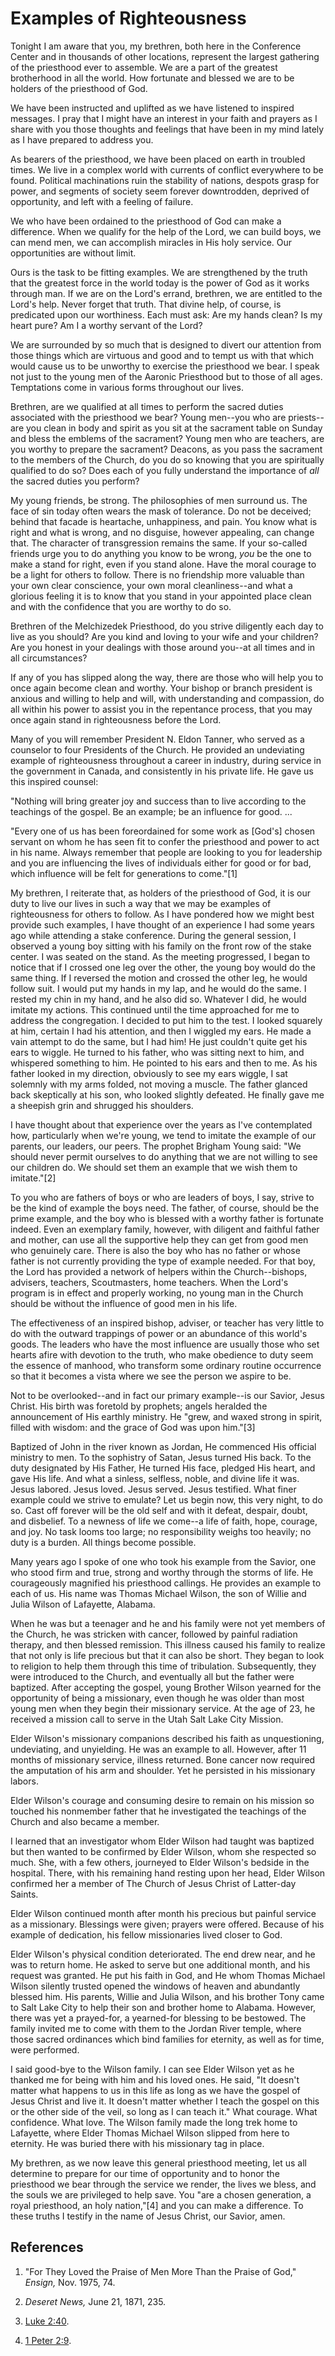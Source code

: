 # Examples of Righteousness

Tonight I am aware that you, my brethren, both here in the Conference Center
and in thousands of other locations, represent the largest gathering of the
priesthood ever to assemble. We are a part of the greatest brotherhood in all
the world. How fortunate and blessed we are to be holders of the priesthood of
God.

We have been instructed and uplifted as we have listened to inspired messages.
I pray that I might have an interest in your faith and prayers as I share with
you those thoughts and feelings that have been in my mind lately as I have
prepared to address you.

As bearers of the priesthood, we have been placed on earth in troubled times.
We live in a complex world with currents of conflict everywhere to be found.
Political machinations ruin the stability of nations, despots grasp for power,
and segments of society seem forever downtrodden, deprived of opportunity, and
left with a feeling of failure.

We who have been ordained to the priesthood of God can make a difference. When
we qualify for the help of the Lord, we can build boys, we can mend men, we
can accomplish miracles in His holy service. Our opportunities are without
limit.

Ours is the task to be fitting examples. We are strengthened by the truth that
the greatest force in the world today is the power of God as it works through
man. If we are on the Lord's errand, brethren, we are entitled to the Lord's
help. Never forget that truth. That divine help, of course, is predicated upon
our worthiness. Each must ask: Are my hands clean? Is my heart pure? Am I a
worthy servant of the Lord?

We are surrounded by so much that is designed to divert our attention from
those things which are virtuous and good and to tempt us with that which would
cause us to be unworthy to exercise the priesthood we bear. I speak not just
to the young men of the Aaronic Priesthood but to those of all ages.
Temptations come in various forms throughout our lives.

Brethren, are we qualified at all times to perform the sacred duties
associated with the priesthood we bear? Young men--you who are priests--are
you clean in body and spirit as you sit at the sacrament table on Sunday and
bless the emblems of the sacrament? Young men who are teachers, are you worthy
to prepare the sacrament? Deacons, as you pass the sacrament to the members of
the Church, do you do so knowing that you are spiritually qualified to do so?
Does each of you fully understand the importance of _all_ the sacred duties
you perform?

My young friends, be strong. The philosophies of men surround us. The face of
sin today often wears the mask of tolerance. Do not be deceived; behind that
facade is heartache, unhappiness, and pain. You know what is right and what is
wrong, and no disguise, however appealing, can change that. The character of
transgression remains the same. If your so-called friends urge you to do
anything you know to be wrong, _you_ be the one to make a stand for right,
even if you stand alone. Have the moral courage to be a light for others to
follow. There is no friendship more valuable than your own clear conscience,
your own moral cleanliness--and what a glorious feeling it is to know that you
stand in your appointed place clean and with the confidence that you are
worthy to do so.

Brethren of the Melchizedek Priesthood, do you strive diligently each day to
live as you should? Are you kind and loving to your wife and your children?
Are you honest in your dealings with those around you--at all times and in all
circumstances?

If any of you has slipped along the way, there are those who will help you to
once again become clean and worthy. Your bishop or branch president is anxious
and willing to help and will, with understanding and compassion, do all within
his power to assist you in the repentance process, that you may once again
stand in righteousness before the Lord.

Many of you will remember President N. Eldon Tanner, who served as a counselor
to four Presidents of the Church. He provided an undeviating example of
righteousness throughout a career in industry, during service in the
government in Canada, and consistently in his private life. He gave us this
inspired counsel:

"Nothing will bring greater joy and success than to live according to the
teachings of the gospel. Be an example; be an influence for good. ...

"Every one of us has been foreordained for some work as [God's] chosen servant
on whom he has seen fit to confer the priesthood and power to act in his name.
Always remember that people are looking to you for leadership and you are
influencing the lives of individuals either for good or for bad, which
influence will be felt for generations to come."[1]

My brethren, I reiterate that, as holders of the priesthood of God, it is our
duty to live our lives in such a way that we may be examples of righteousness
for others to follow. As I have pondered how we might best provide such
examples, I have thought of an experience I had some years ago while attending
a stake conference. During the general session, I observed a young boy sitting
with his family on the front row of the stake center. I was seated on the
stand. As the meeting progressed, I began to notice that if I crossed one leg
over the other, the young boy would do the same thing. If I reversed the
motion and crossed the other leg, he would follow suit. I would put my hands
in my lap, and he would do the same. I rested my chin in my hand, and he also
did so. Whatever I did, he would imitate my actions. This continued until the
time approached for me to address the congregation. I decided to put him to
the test. I looked squarely at him, certain I had his attention, and then I
wiggled my ears. He made a vain attempt to do the same, but I had him! He just
couldn't quite get his ears to wiggle. He turned to his father, who was
sitting next to him, and whispered something to him. He pointed to his ears
and then to me. As his father looked in my direction, obviously to see my ears
wiggle, I sat solemnly with my arms folded, not moving a muscle. The father
glanced back skeptically at his son, who looked slightly defeated. He finally
gave me a sheepish grin and shrugged his shoulders.

I have thought about that experience over the years as I've contemplated how,
particularly when we're young, we tend to imitate the example of our parents,
our leaders, our peers. The prophet Brigham Young said: "We should never
permit ourselves to do anything that we are not willing to see our children
do. We should set them an example that we wish them to imitate."[2]

To you who are fathers of boys or who are leaders of boys, I say, strive to be
the kind of example the boys need. The father, of course, should be the prime
example, and the boy who is blessed with a worthy father is fortunate indeed.
Even an exemplary family, however, with diligent and faithful father and
mother, can use all the supportive help they can get from good men who
genuinely care. There is also the boy who has no father or whose father is not
currently providing the type of example needed. For that boy, the Lord has
provided a network of helpers within the Church--bishops, advisers, teachers,
Scoutmasters, home teachers. When the Lord's program is in effect and properly
working, no young man in the Church should be without the influence of good
men in his life.

The effectiveness of an inspired bishop, adviser, or teacher has very little
to do with the outward trappings of power or an abundance of this world's
goods. The leaders who have the most influence are usually those who set
hearts afire with devotion to the truth, who make obedience to duty seem the
essence of manhood, who transform some ordinary routine occurrence so that it
becomes a vista where we see the person we aspire to be.

Not to be overlooked--and in fact our primary example--is our Savior, Jesus
Christ. His birth was foretold by prophets; angels heralded the announcement
of His earthly ministry. He "grew, and waxed strong in spirit, filled with
wisdom: and the grace of God was upon him."[3]

Baptized of John in the river known as Jordan, He commenced His official
ministry to men. To the sophistry of Satan, Jesus turned His back. To the duty
designated by His Father, He turned His face, pledged His heart, and gave His
life. And what a sinless, selfless, noble, and divine life it was. Jesus
labored. Jesus loved. Jesus served. Jesus testified. What finer example could
we strive to emulate? Let us begin now, this very night, to do so. Cast off
forever will be the old self and with it defeat, despair, doubt, and
disbelief. To a newness of life we come--a life of faith, hope, courage, and
joy. No task looms too large; no responsibility weighs too heavily; no duty is
a burden. All things become possible.

Many years ago I spoke of one who took his example from the Savior, one who
stood firm and true, strong and worthy through the storms of life. He
courageously magnified his priesthood callings. He provides an example to each
of us. His name was Thomas Michael Wilson, the son of Willie and Julia Wilson
of Lafayette, Alabama.

When he was but a teenager and he and his family were not yet members of the
Church, he was stricken with cancer, followed by painful radiation therapy,
and then blessed remission. This illness caused his family to realize that not
only is life precious but that it can also be short. They began to look to
religion to help them through this time of tribulation. Subsequently, they
were introduced to the Church, and eventually all but the father were
baptized. After accepting the gospel, young Brother Wilson yearned for the
opportunity of being a missionary, even though he was older than most young
men when they begin their missionary service. At the age of 23, he received a
mission call to serve in the Utah Salt Lake City Mission.

Elder Wilson's missionary companions described his faith as unquestioning,
undeviating, and unyielding. He was an example to all. However, after 11
months of missionary service, illness returned. Bone cancer now required the
amputation of his arm and shoulder. Yet he persisted in his missionary labors.

Elder Wilson's courage and consuming desire to remain on his mission so
touched his nonmember father that he investigated the teachings of the Church
and also became a member.

I learned that an investigator whom Elder Wilson had taught was baptized but
then wanted to be confirmed by Elder Wilson, whom she respected so much. She,
with a few others, journeyed to Elder Wilson's bedside in the hospital. There,
with his remaining hand resting upon her head, Elder Wilson confirmed her a
member of The Church of Jesus Christ of Latter-day Saints.

Elder Wilson continued month after month his precious but painful service as a
missionary. Blessings were given; prayers were offered. Because of his example
of dedication, his fellow missionaries lived closer to God.

Elder Wilson's physical condition deteriorated. The end drew near, and he was
to return home. He asked to serve but one additional month, and his request
was granted. He put his faith in God, and He whom Thomas Michael Wilson
silently trusted opened the windows of heaven and abundantly blessed him. His
parents, Willie and Julia Wilson, and his brother Tony came to Salt Lake City
to help their son and brother home to Alabama. However, there was yet a
prayed-for, a yearned-for blessing to be bestowed. The family invited me to
come with them to the Jordan River temple, where those sacred ordinances which
bind families for eternity, as well as for time, were performed.

I said good-bye to the Wilson family. I can see Elder Wilson yet as he thanked
me for being with him and his loved ones. He said, "It doesn't matter what
happens to us in this life as long as we have the gospel of Jesus Christ and
live it. It doesn't matter whether I teach the gospel on this or the other
side of the veil, so long as I can teach it." What courage. What confidence.
What love. The Wilson family made the long trek home to Lafayette, where Elder
Thomas Michael Wilson slipped from here to eternity. He was buried there with
his missionary tag in place.

My brethren, as we now leave this general priesthood meeting, let us all
determine to prepare for our time of opportunity and to honor the priesthood
we bear through the service we render, the lives we bless, and the souls we
are privileged to help save. You "are a chosen generation, a royal priesthood,
an holy nation,"[4] and you can make a difference. To these truths I testify
in the name of Jesus Christ, our Savior, amen.

## References

  1. "For They Loved the Praise of Men More Than the Praise of God," _Ensign,_ Nov. 1975, 74.

  2. _Deseret News,_ June 21, 1871, 235.

  3. [Luke 2:40](https://www.lds.org/scriptures/nt/luke/2.40?lang=eng#39).

  4. [1 Peter 2:9](https://www.lds.org/scriptures/nt/1-pet/2.9?lang=eng#8).

